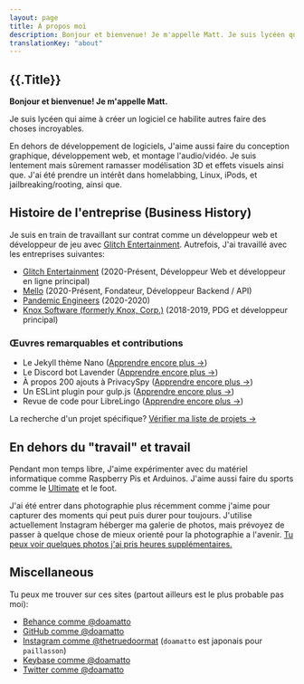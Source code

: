 ```yaml
---
layout: page
title: À propos moi
description: Bonjour et bienvenue! Je m'appelle Matt. Je suis lycéen qui aime à créer un logiciel ce habilite autres faire des choses incroyables.
translationKey: "about"
---
```


## {{.Title}}

**Bonjour et bienvenue! Je m'appelle Matt.**

Je suis lycéen qui aime à créer un logiciel ce habilite autres faire des choses incroyables.

En dehors de développement de logiciels, J'aime aussi faire du conception graphique, développement web, et montage l'audio/vidéo. Je suis lentement mais sûrement ramasser modélisation 3D et effets visuels ainsi que. J'ai été prendre un intérêt dans homelabbing, Linux, iPods, et jailbreaking/rooting, ainsi que.

## Histoire de l'entreprise (Business History)

Je suis en train de travaillant sur contrat comme un développeur web et développeur de jeu avec [Glitch Entertainment](https://glitchbeta.doamatto.xyz). Autrefois, J'ai travaillé avec les entreprises suivantes:

- [Glitch Entertainment](https://playglitch.xyz) (2020-Présent, Développeur Web et développeur en ligne principal)
- [Mello](https://github.com/mello-app) (2020-Présent, Fondateur, Développeur Backend / API)
- [Pandemic Engineers](https://github.com/Pandemic-Engineers) (2020-2020)
- [Knox Software (formerly Knox, Corp.)](https://github.com/knoxsoftware) (2018-2019, PDG et développeur principal)

### Œuvres remarquables et contributions

- Le Jekyll thème Nano  ([Apprendre encore plus &rarr;](https://doamatto.xyz/nano))
- Le Discord bot Lavender ([Apprendre encore plus &rarr;](https://github.com/knoxsoftware/lavender))
- À propos 200 ajouts à PrivacySpy ([Apprendre encore plus &rarr;](/privacyspy))
- Un ESLint plugin pour gulp.js ([Apprendre encore plus &rarr;](https://github.com/flaganalytics/gulp-eslint))
- Revue de code pour LibreLingo ([Apprendre encore plus &rarr;](https://github.com/kantord/LibreLingo))

La recherche d'un projet spécifique? [Vérifier ma liste de projets &rarr;](/projects)

## En dehors du "travail" et travail

Pendant mon temps libre, J'aime expérimenter avec du matériel informatique comme Raspberry Pis et Arduinos. J'aime aussi faire du sports comme le [Ultimate](https://fr.wikipedia.org/wiki/Ultimate_(sport)) et le foot.

J'ai été entrer dans photographie plus récemment comme j'aime pour capturer des moments qui peut puis durer pour toujours. J'utilise actuellement Instagram héberger ma galerie de photos, mais prévoyez de passer à quelque chose de mieux orienté pour la photographie a l'avenir. [Tu peux voir quelques photos j'ai pris heures supplémentaires.](https://www.instagram.com/thetruedoormat/)

## Miscellaneous

Tu peux me trouver sur ces sites (partout ailleurs est le plus probable pas moi):

- [Behance comme @doamatto](https://be.net/doamatto)
- [GitHub comme @doamatto](https://github.com/doamatto)
- [Instagram comme @thetruedoormat](https://instagram.com/thetruedoormat) (`doamatto` est japonais pour `paillasson`)
- [Keybase comme @doamatto](https://keybase.io/doamatto)
- [Twitter comme @doamatto](https://twitter.com/doamatto)

